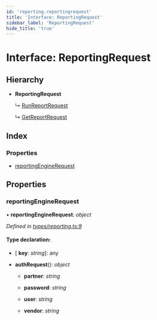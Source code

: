 ```yaml
---
id: 'reporting.reportingrequest'
title: 'Interface: ReportingRequest'
sidebar_label: 'ReportingRequest'
hide_title: 'true'
---
```


# Interface: ReportingRequest

## Hierarchy

-   **ReportingRequest**

    ↳ [RunReportRequest](reporting.runreportrequest.md)

    ↳ [GetReportRequest](reporting.getreportrequest.md)

## Index

### Properties

-   [reportingEngineRequest](reporting.reportingrequest.md#reportingenginerequest)

## Properties

### reportingEngineRequest

• **reportingEngineRequest**: _object_

_Defined in [types/reporting.ts:9](https://github.com/ELEVATORmedia/paymigo/blob/30e9201/src/types/reporting.ts#L9)_

#### Type declaration:

-   \[ **key**: _string_\]: any

-   **authRequest**(): _object_

    -   **partner**: _string_

    -   **password**: _string_

    -   **user**: _string_

    -   **vendor**: _string_
